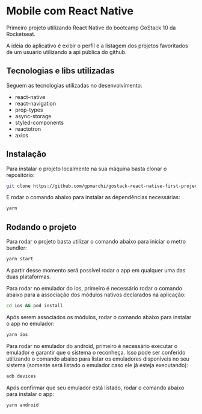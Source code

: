 # Mobile com React Native

Primeiro projeto utilizando React Native do bootcamp GoStack 10 da Rocketseat.

A idéia do aplicativo é exibir o perfil e a listagem dos projetos favoritados de um usuário utilizando a api pública do github.

## Tecnologias e libs utilizadas

Seguem as tecnologias utilizadas no desenvolvimento:

- react-native
- react-navigation
- prop-types
- async-storage
- styled-components
- reactotron
- axios

## Instalação

Para instalar o projeto localmente na sua máquina basta clonar o repositório:

```bash
git clone https://github.com/gpmarchi/gostack-react-native-first-project.git && cd gostack-react-native-first-project
```

E rodar o comando abaixo para instalar as dependências necessárias:

```bash
yarn
```

## Rodando o projeto

Para rodar o projeto basta utilizar o comando abaixo para iniciar o metro bundler:

```bash
yarn start
```

A partir desse momento será possível rodar o app em qualquer uma das duas plataformas.

Para rodar no emulador do ios, primeiro é necessário rodar o comando abaixo para a associação dos módulos nativos declarados na aplicação:

```bash
cd ios && pod install
```

Após serem associados os módulos, rodar o comando abaixo para instalar o app no emulador:

```bash
yarn ios
```

Para rodar no emulador do android, primeiro é necessário executar o emulador e garantir que o sistema o reconheça. Isso pode ser conferido utilizando o comando abaixo para listar os emuladores disponíveis no seu sistema (somente será listado o emulador caso ele já esteja executando):

```bash
adb devices
```

Após confirmar que seu emulador está listado, rodar o comando abaixo para instalar o app:

```bash
yarn android
```
